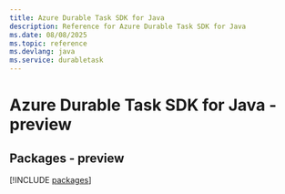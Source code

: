 ```yaml
---
title: Azure Durable Task SDK for Java
description: Reference for Azure Durable Task SDK for Java
ms.date: 08/08/2025
ms.topic: reference
ms.devlang: java
ms.service: durabletask
---
```

# Azure Durable Task SDK for Java - preview
## Packages - preview
[!INCLUDE [packages](durable-task-index.md)]